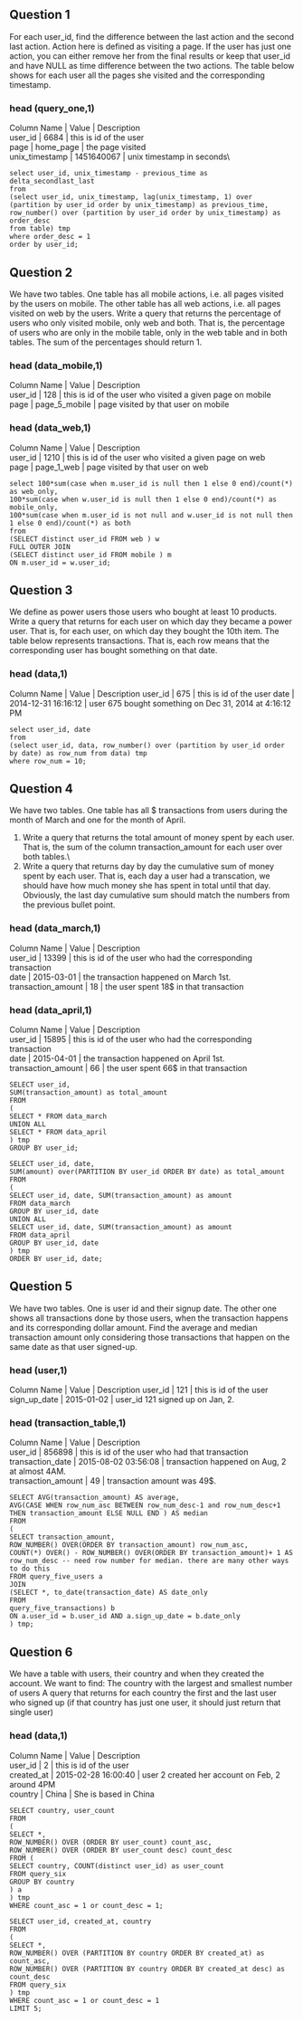 ## Question 1
For each user_id, find the difference between the last action and the second last action. Action
here is defined as visiting a page. If the user has just one action, you can either remove her from
the final results or keep that user_id and have NULL as time difference between the two actions.
The table below shows for each user all the pages she visited and the corresponding
timestamp.

### head (query_one,1)
Column Name | Value | Description\
user_id | 6684 | this is id of the user\
page | home_page | the page visited\
unix_timestamp | 1451640067 | unix timestamp in seconds\

```
select user_id, unix_timestamp - previous_time as delta_secondlast_last
from 
(select user_id, unix_timestamp, lag(unix_timestamp, 1) over (partition by user_id order by unix_timestamp) as previous_time,
row_number() over (partition by user_id order by unix_timestamp) as order_desc
from table) tmp 
where order_desc = 1
order by user_id;
```

## Question 2
We have two tables. One table has all mobile actions, i.e. all pages visited by the users on
mobile. The other table has all web actions, i.e. all pages visited on web by the users.
Write a query that returns the percentage of users who only visited mobile, only web and both.
That is, the percentage of users who are only in the mobile table, only in the web table and in
both tables. The sum of the percentages should return 1.

### head (data_mobile,1)
Column Name | Value | Description\
user_id | 128 | this is id of the user who visited a given page on mobile\
page | page_5_mobile | page visited by that user on mobile

### head (data_web,1)
Column Name | Value | Description\
user_id | 1210 | this is id of the user who visited a given page on web\
page | page_1_web | page visited by that user on web

```
select 100*sum(case when m.user_id is null then 1 else 0 end)/count(*) as web_only,
100*sum(case when w.user_id is null then 1 else 0 end)/count(*) as mobile_only,
100*sum(case when m.user_id is not null and w.user_id is not null then 1 else 0 end)/count(*) as both
from 
(SELECT distinct user_id FROM web ) w
FULL OUTER JOIN
(SELECT distinct user_id FROM mobile ) m
ON m.user_id = w.user_id;
```
## Question 3
We define as power users those users who bought at least 10 products. Write a query that
returns for each user on which day they became a power user. That is, for each user, on which
day they bought the 10th item.
The table below represents transactions. That is, each row means that the corresponding user
has bought something on that date.

### head (data,1)
Column Name | Value | Description
user_id | 675 | this is id of the user
date | 2014-12-31 16:16:12 | user 675 bought something on Dec 31, 2014 at 4:16:12 PM
```
select user_id, date 
from 
(select user_id, data, row_number() over (partition by user_id order by date) as row_num from data) tmp
where row_num = 10;
```
## Question 4
We have two tables. One table has all $ transactions from users during the month of March and
one for the month of April.
1. Write a query that returns the total amount of money spent by each user. That is, the sum
of the column transaction_amount for each user over both tables.\
2. Write a query that returns day by day the cumulative sum of money spent by each user.
That is, each day a user had a transcation, we should have how much money she has
spent in total until that day. Obviously, the last day cumulative sum should match the
numbers from the previous bullet point.

### head (data_march,1)
Column Name | Value | Description\
user_id | 13399 | this is id of the user who had the corresponding transaction\
date | 2015-03-01 | the transaction happened on March 1st.\
transaction_amount | 18 | the user spent 18$ in that transaction
### head (data_april,1)
Column Name | Value | Description\
user_id | 15895 | this is id of the user who had the corresponding transaction\
date | 2015-04-01 | the transaction happened on April 1st.\
transaction_amount | 66 | the user spent 66$ in that transaction

```
SELECT user_id,
SUM(transaction_amount) as total_amount
FROM
(
SELECT * FROM data_march
UNION ALL
SELECT * FROM data_april
) tmp
GROUP BY user_id;
```

```
SELECT user_id, date,
SUM(amount) over(PARTITION BY user_id ORDER BY date) as total_amount
FROM
(
SELECT user_id, date, SUM(transaction_amount) as amount
FROM data_march
GROUP BY user_id, date
UNION ALL
SELECT user_id, date, SUM(transaction_amount) as amount
FROM data_april
GROUP BY user_id, date
) tmp
ORDER BY user_id, date;
```
## Question 5
We have two tables. One is user id and their signup date. The other one shows all transactions
done by those users, when the transaction happens and its corresponding dollar amount.
Find the average and median transaction amount only considering those transactions that
happen on the same date as that user signed-up.

### head (user,1)
Column Name | Value | Description
user_id | 121 | this is id of the user\
sign_up_date | 2015-01-02 | user_id 121 signed up on Jan, 2.
### head (transaction_table,1)
Column Name | Value | Description\
user_id | 856898 | this is id of the user who had that transaction\
transaction_date | 2015-08-02 03:56:08 | transaction happened on Aug, 2 at almost 4AM.\
transaction_amount | 49 | transaction amount was 49$.

```
SELECT AVG(transaction_amount) AS average,
AVG(CASE WHEN row_num_asc BETWEEN row_num_desc-1 and row_num_desc+1
THEN transaction_amount ELSE NULL END ) AS median
FROM
(
SELECT transaction_amount,
ROW_NUMBER() OVER(ORDER BY transaction_amount) row_num_asc,
COUNT(*) OVER() - ROW_NUMBER() OVER(ORDER BY transaction_amount)+ 1 AS row_num_desc -- need row number for median. there are many other ways to do this
FROM query_five_users a
JOIN 
(SELECT *, to_date(transaction_date) AS date_only 
FROM
query_five_transactions) b
ON a.user_id = b.user_id AND a.sign_up_date = b.date_only
) tmp;
```
## Question 6
We have a table with users, their country and when they created the account. We want to find:
The country with the largest and smallest number of users
A query that returns for each country the first and the last user who signed up (if that
country has just one user, it should just return that single user)

### head (data,1)
Column Name | Value | Description\
user_id | 2 | this is id of the user\
created_at | 2015-02-28 16:00:40 | user 2 created her account on Feb, 2 around 4PM\
country | China | She is based in China
```
SELECT country, user_count
FROM
(
SELECT *,
ROW_NUMBER() OVER (ORDER BY user_count) count_asc,
ROW_NUMBER() OVER (ORDER BY user_count desc) count_desc
FROM (
SELECT country, COUNT(distinct user_id) as user_count
FROM query_six
GROUP BY country
) a
) tmp
WHERE count_asc = 1 or count_desc = 1;
```
```
SELECT user_id, created_at, country
FROM
(
SELECT *,
ROW_NUMBER() OVER (PARTITION BY country ORDER BY created_at) as count_asc,
ROW_NUMBER() OVER (PARTITION BY country ORDER BY created_at desc) as count_desc
FROM query_six
) tmp
WHERE count_asc = 1 or count_desc = 1
LIMIT 5;
```
